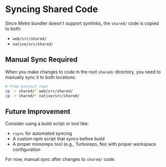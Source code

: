 # Syncing Shared Code

Since Metro bundler doesn't support symlinks, the `shared/` code is copied to both:
- `web/src/shared/` 
- `native/src/shared/`

## Manual Sync Required

When you make changes to code in the root `shared/` directory, you need to manually sync it to both locations:

```bash
# From project root
cp -r shared/* web/src/shared/
cp -r shared/* native/src/shared/
```

## Future Improvement

Consider using a build script or tool like:
- `rsync` for automated syncing
- A custom npm script that syncs before build
- A proper monorepo tool (e.g., Turborepo, Nx) with proper workspace configuration

For now, manual sync after changes to `shared/` code.

